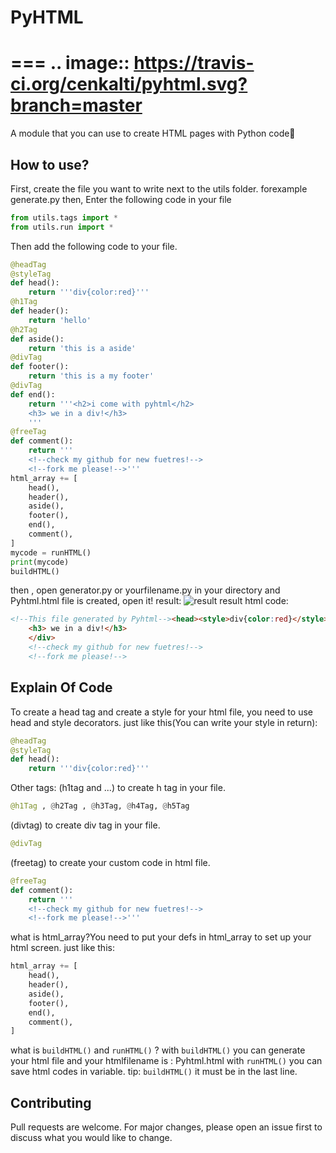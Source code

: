 # PyHTML
===
.. image:: https://travis-ci.org/cenkalti/pyhtml.svg?branch=master
===
A module that you can use to create HTML pages with Python code🐍
## How to use?
First, create the file you want to write next to the utils folder.  forexample generate.py
then,
Enter the following code in your file
```python
from utils.tags import *
from utils.run import *
```
Then add the following code to your file.
```python
@headTag
@styleTag
def head():
	return '''div{color:red}'''
@h1Tag
def header():
	return 'hello'
@h2Tag	
def aside():
	return 'this is a aside'
@divTag
def footer():
	return 'this is a my footer'
@divTag
def end():
	return '''<h2>i come with pyhtml</h2>
	<h3> we in a div!</h3>
	'''
@freeTag
def comment():
	return '''
	<!--check my github for new fuetres!-->
	<!--fork me please!-->'''
html_array += [
	head(),
	header(),
	aside(),
	footer(),
	end(),
	comment(),
]
mycode = runHTML()
print(mycode)
buildHTML()
```
then , open generator.py or yourfilename.py
in your directory and Pyhtml.html file is created, open it!
result:
![result](http://s5.picofile.com/file/8397114292/Pyhtml_html_Google_Chrome_25_02_1399_04_44_43_%D8%A8_%D8%B8.png)
result html code:
```html
<!--This file generated by Pyhtml--><head><style>div{color:red}</style></head><h1>hello</h1><h2>this is a aside</h2><div>this is a my footer</div><div><h2>i come with pyhtml</h2>
	<h3> we in a div!</h3>
	</div>
	<!--check my github for new fuetres!-->
	<!--fork me please!-->
```
## Explain Of Code
To create a head tag and create a style for your html file, you need to use head and style decorators.
just like this(You can write your style in return):
```python
@headTag
@styleTag
def head():
	return '''div{color:red}'''
```
Other tags:
(h1tag and ...) to create h tag in your file. 
```python
@h1Tag , @h2Tag , @h3Tag, @h4Tag, @h5Tag
```
(divtag) to create div tag in your file. 
```python
@divTag 
```
(freetag) to create your custom code in html file. 
```python
@freeTag
def comment():
	return '''
	<!--check my github for new fuetres!-->
	<!--fork me please!-->'''
```
what is html_array?You need to put your defs in html_array to set up your html screen.
just like this:
```python
html_array += [
	head(),
	header(),
	aside(),
	footer(),
	end(),
	comment(),
]
```
what is ```buildHTML()``` and  ```runHTML()``` ?
with  ```buildHTML()``` you can generate your html file  and your htmlfilename is : Pyhtml.html
with  ```runHTML()``` you can save html codes in variable.
tip: ```buildHTML()``` it must be in the last line.
## Contributing
Pull requests are welcome. For major changes, please open an issue first to discuss what you would like to change.
